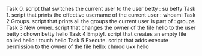Task 0. script that switches the current user to the user betty : su betty
Task 1. script that prints the effective username of the current user : whoami
Task 2 Groups. script that prints all the groups the current user is part of : groups
Task 3 New owner. script that changes the owner of the file hello to the user betty : chown betty hello
Task 4 Empty!.  script that creates an empty file called hello : touch hello
Task 5 Execute. script that adds execute permission to the owner of the file hello: chmod u+x hello
